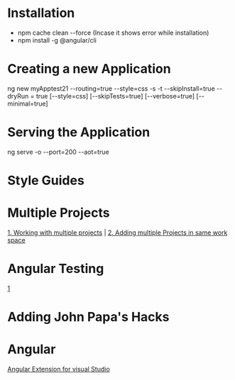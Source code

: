 # Installation
* npm cache clean --force (Incase it shows error while installation)
* npm install -g @angular/cli
# Creating a new Application
ng new myApptest21 --routing=true --style=css -s -t --skipInstall=true --dryRun = true
[--style=css]
[--skipTests=true]
[--verbose=true]
[--minimal=true]
# Serving the Application
ng serve -o --port=200 --aot=true
# Style Guides
# Multiple Projects
[1. Working with multiple projects](https://medium.com/disney-streaming/combining-multiple-angular-applications-into-a-single-one-e87d530d6527)
| [2. Adding multiple Projects in same work space](https://www.techiediaries.com/angular-workspace/)
# Angular Testing 
[1](https://codecraft.tv/courses/angular/unit-testing/asynchronous/)
# Adding John Papa's Hacks



# Angular
[Angular Extension for visual Studio](https://i.ibb.co/vdrXL3q/Angular-Extensions.jpg)

